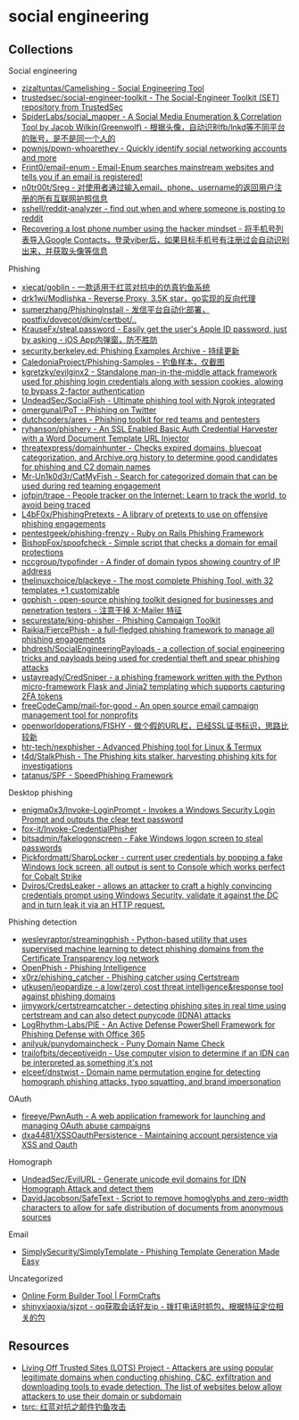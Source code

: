 # social engineering

## Collections

Social engineering

* [zizaltuntas/Camelishing - Social Engineering Tool](https://github.com/azizaltuntas/Camelishing)
* [trustedsec/social-engineer-toolkit - The Social-Engineer Toolkit (SET) repository from TrustedSec](https://github.com/trustedsec/social-engineer-toolkit)
* [SpiderLabs/social_mapper - A Social Media Enumeration & Correlation Tool by Jacob Wilkin(Greenwolf) - 根据头像，自动识别fb/lnkd等不同平台的账号，是不是同一个人的](https://github.com/SpiderLabs/social_mapper)
* [pownjs/pown-whoarethey - Quickly identify social networking accounts and more](https://github.com/pownjs/pown-whoarethey)
* [Frint0/email-enum - Email-Enum searches mainstream websites and tells you if an email is registered!](https://github.com/Frint0/email-enum)
* [n0tr00t/Sreg - 对使用者通过输入email、phone、username的返回用户注册的所有互联网护照信息](https://github.com/n0tr00t/Sreg)
* [sshell/reddit-analyzer - find out when and where someone is posting to reddit](https://github.com/sshell/reddit-analyzer)
* [Recovering a lost phone number using the hacker mindset - 将手机号列表导入Google Contacts，登录viber后，如果目标手机号有注册过会自动识别出来，并获取头像等信息](https://medium.com/bugbountywriteup/recovering-a-lost-phone-number-using-hacker-mindset-5e7e7a30edbd)

Phishing

* [xiecat/goblin - 一款适用于红蓝对抗中的仿真钓鱼系统](https://github.com/xiecat/goblin)
* [drk1wi/Modlishka - Reverse Proxy, 3.5K star，go实现的反向代理](https://github.com/drk1wi/Modlishka)
* [sumerzhang/PhishingInstall - 发信平台自动化部署，postfix/dovecot/dkim/certbot/..](https://github.com/sumerzhang/PhishingInstall)
* [KrauseFx/steal.password - Easily get the user's Apple ID password, just by asking - iOS App内弹窗，防不胜防](https://github.com/KrauseFx/steal.password)
* [security.berkeley.ed: Phishing Examples Archive - 持续更新](https://security.berkeley.edu/education-awareness/phishing/phishing-examples-archive)
* [CaledoniaProject/Phishing-Samples - 钓鱼样本，仅截图](https://github.com/CaledoniaProject/Phishing-Samples)
* [kgretzky/evilginx2 - Standalone man-in-the-middle attack framework used for phishing login credentials along with session cookies, alowing to bypass 2-factor authentication](https://github.com/kgretzky/evilginx2)
* [UndeadSec/SocialFish - Ultimate phishing tool with Ngrok integrated](https://github.com/UndeadSec/SocialFish)
* [omergunal/PoT - Phishing on Twitter](https://github.com/omergunal/PoT)
* [dutchcoders/ares - Phishing toolkit for red teams and pentesters](https://github.com/dutchcoders/ares)
* [ryhanson/phishery - An SSL Enabled Basic Auth Credential Harvester with a Word Document Template URL Injector](https://github.com/ryhanson/phishery)
* [threatexpress/domainhunter - Checks expired domains, bluecoat categorization, and Archive.org history to determine good candidates for phishing and C2 domain names](https://github.com/threatexpress/domainhunter)
* [Mr-Un1k0d3r/CatMyFish - Search for categorized domain that can be used during red teaming engagement](https://github.com/Mr-Un1k0d3r/CatMyFish)
* [jofpin/trape - People tracker on the Internet: Learn to track the world, to avoid being traced](https://github.com/jofpin/trape)
* [L4bF0x/PhishingPretexts - A library of pretexts to use on offensive phishing engagements](https://github.com/L4bF0x/PhishingPretexts)
* [pentestgeek/phishing-frenzy - Ruby on Rails Phishing Framework](https://github.com/pentestgeek/phishing-frenzy)
* [BishopFox/spoofcheck - Simple script that checks a domain for email protections](https://github.com/BishopFox/spoofcheck)
* [nccgroup/typofinder - A finder of domain typos showing country of IP address](https://github.com/nccgroup/typofinder)
* [thelinuxchoice/blackeye - The most complete Phishing Tool, with 32 templates +1 customizable](https://github.com/thelinuxchoice/blackeye)
* [gophish - open-source phishing toolkit designed for businesses and penetration testers - 注意干掉 X-Mailer 特征](https://github.com/gophish/gophish)
* [securestate/king-phisher - Phishing Campaign Toolkit](https://github.com/securestate/king-phisher)
* [Raikia/FiercePhish - a full-fledged phishing framework to manage all phishing engagements](https://github.com/Raikia/FiercePhish)
* [bhdresh/SocialEngineeringPayloads - a collection of social engineering tricks and payloads being used for credential theft and spear phishing attacks](https://github.com/bhdresh/SocialEngineeringPayloads)
* [ustayready/CredSniper - a phishing framework written with the Python micro-framework Flask and Jinja2 templating which supports capturing 2FA tokens](https://github.com/ustayready/CredSniper)
* [freeCodeCamp/mail-for-good - An open source email campaign management tool for nonprofits](https://github.com/freeCodeCamp/mail-for-good)
* [openworldoperations/FISHY - 做个假的URL栏，已经SSL证书标识，思路比较新](https://github.com/openworldoperations/FISHY)
* [htr-tech/nexphisher - Advanced Phishing tool for Linux & Termux](https://github.com/htr-tech/nexphisher)
* [t4d/StalkPhish - The Phishing kits stalker, harvesting phishing kits for investigations](https://github.com/t4d/StalkPhish)
* [tatanus/SPF - SpeedPhishing Framework](https://github.com/tatanus/SPF)

Desktop phishing

* [enigma0x3/Invoke-LoginPrompt - Invokes a Windows Security Login Prompt and outputs the clear text password](https://github.com/enigma0x3/Invoke-LoginPrompt)
* [fox-it/Invoke-CredentialPhisher](https://github.com/fox-it/Invoke-CredentialPhisher)
* [bitsadmin/fakelogonscreen - Fake Windows logon screen to steal passwords](https://github.com/bitsadmin/fakelogonscreen)
* [Pickfordmatt/SharpLocker - current user credentials by popping a fake Windows lock screen, all output is sent to Console which works perfect for Cobalt Strike](https://github.com/Pickfordmatt/SharpLocker)
* [Dviros/CredsLeaker - allows an attacker to craft a highly convincing credentials prompt using Windows Security, validate it against the DC and in turn leak it via an HTTP request.](https://github.com/Dviros/CredsLeaker)

Phishing detection

* [wesleyraptor/streamingphish - Python-based utility that uses supervised machine learning to detect phishing domains from the Certificate Transparency log network](https://github.com/wesleyraptor/streamingphish)
* [OpenPhish - Phishing Intelligence](https://openphish.com/)
* [x0rz/phishing_catcher - Phishing catcher using Certstream](https://github.com/x0rz/phishing_catcher)
* [utkusen/jeopardize - a low(zero) cost threat intelligence&response tool against phishing domains](https://github.com/utkusen/jeopardize)
* [jimywork/certstreamcatcher - detecting phishing sites in real time using certstream and can also detect punycode (IDNA) attacks](https://github.com/jimywork/certstreamcatcher)
* [LogRhythm-Labs/PIE - An Active Defense PowerShell Framework for Phishing Defense with Office 365](https://github.com/LogRhythm-Labs/PIE)
* [anilyuk/punydomaincheck - Puny Domain Name Check](https://github.com/anilyuk/punydomaincheck)
* [trailofbits/deceptiveidn - Use computer vision to determine if an IDN can be interpreted as something it's not](https://github.com/trailofbits/deceptiveidn)
* [elceef/dnstwist - Domain name permutation engine for detecting homograph phishing attacks, typo squatting, and brand impersonation](https://github.com/elceef/dnstwist)

OAuth

* [fireeye/PwnAuth - A web application framework for launching and managing OAuth abuse campaigns](https://github.com/fireeye/PwnAuth)
* [dxa4481/XSSOauthPersistence - Maintaining account persistence via XSS and Oauth](https://github.com/dxa4481/XSSOauthPersistence)

Homograph

* [UndeadSec/EvilURL - Generate unicode evil domains for IDN Homograph Attack and detect them](https://github.com/UndeadSec/EvilURL)
* [DavidJacobson/SafeText - Script to remove homoglyphs and zero-width characters to allow for safe distribution of documents from anonymous sources](https://github.com/DavidJacobson/SafeText)

Email

* [SimplySecurity/SimplyTemplate - Phishing Template Generation Made Easy](https://github.com/SimplySecurity/SimplyTemplate)

Uncategorized

* [Online Form Builder Tool | FormCrafts](http://formcrafts.com/)
* [shinyxiaoxia/sjzpt - qq获取会话好友ip - 拨打电话时抓包，根据特征定位相关的包](https://github.com/shinyxiaoxia/sjzpt)

## Resources

* [Living Off Trusted Sites (LOTS) Project - Attackers are using popular legitimate domains when conducting phishing, C&C, exfiltration and downloading tools to evade detection. The list of websites below allow attackers to use their domain or subdomain](https://lots-project.com/)
* [tsrc: 红蓝对抗之邮件钓鱼攻击](https://security.tencent.com/index.php/blog/msg/165)



